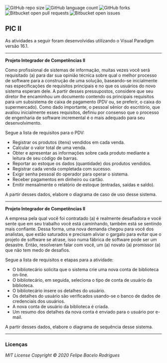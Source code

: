 ![GitHub repo size](https://img.shields.io/github/repo-size/felipebacelo/PIC?style=for-the-badge)
![GitHub language count](https://img.shields.io/github/languages/count/felipebacelo/PIC?style=for-the-badge)
![GitHub forks](https://img.shields.io/github/forks/felipebacelo/PIC?style=for-the-badge)
![Bitbucket open pull requests](https://img.shields.io/bitbucket/pr-raw/felipebacelo/PIC?style=for-the-badge)
![Bitbucket open issues](https://img.shields.io/bitbucket/issues/felipebacelo/PIC?style=for-the-badge)


## PIC II

As atividades a seguir foram desenvolvidas utilizando o Visual Paradigm versão 16.1.

***

__Projeto Integrador de Competências II__

Como profissional de sistemas de informação, muitas vezes você será requisitado (a) para dar sua opinião técnica sobre qual o melhor processo de software para a construção de uma solução, baseando-se inicialmente nas especificações de requisitos principais e no que os usuários do novo sistema esperam dele. A partir desses pressupostos, considere que seu diretor lhe encaminhou um documento contendo os principais requisitos para um subsistema de caixa de pagamento (PDV ou, se preferir, o caixa do supermercado). Como dado importante, o pessoal sênior do escritório, que avaliou inicialmente esses requisitos, definiu por consenso que o processo de engenharia de software incremental é o mais adequado para seu desenvolvimento.

Segue a lista de requisitos para o PDV:

* Registrar os produtos (itens) vendidos em cada venda.
* Calcular o valor total de uma venda.
* Obter e apresentar as informações sobre cada produto mediante a leitura de seu código de barras.
* Reportar ao estoque os dados (quantidade) dos produtos vendidos.
* Registrar cada venda completada com sucesso.
* Exigir senha pessoal do operador para operar o sistema.
* Receber pagamentos em dinheiro ou cartão.
* Emitir mensalmente o relatório de estoque (entradas, saídas e saldo).

A partir desses dados, elabore o diagrama de caso de uso desse sistema.

***

__Projeto Integrador de Competências II__

A empresa pela qual você foi contratado (a) é realmente desafiadora e você sente que em seu trabalho você está caminhando, também está se sentindo mais confiante.
Dessa forma, uma nova demanda chegou para você dos analistas, que estão saturados e precisam aliviar o gargalo para evitar que o projeto de software se atrase, isso numa fábrica de software pode ser um desastre. Então, resolveram falar com você, um (a) novato (a) promissor (a) que não tem medo de desafios.

Segue a lista de requisitos e etapas para a atividade:

* O bibliotecário solicita que o sistema crie uma nova conta de biblioteca on-line.
* O bibliotecário, em seguida, seleciona o tipo de conta de usuário da biblioteca.
* O bibliotecário insere os detalhes do usuário.
* Os detalhes do usuário são verificados usando-se o banco de dados de credenciais dos usuários.
* A nova conta de usuário da biblioteca é criada.
* Um resumo dos detalhes da nova conta é enviado para o usuário por e-mail.

A partir desses dados, elabore o diagrama de sequência desse sistema.

***

### Licenças

_MIT License_
_Copyright   ©   2020 Felipe Bacelo Rodrigues_
